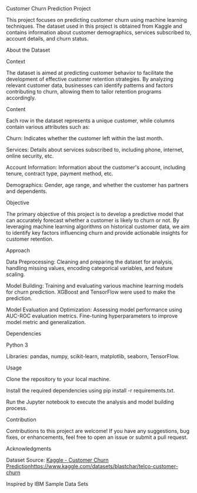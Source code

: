 Customer Churn Prediction Project


This project focuses on predicting customer churn using machine learning techniques. The dataset used in this project is obtained from Kaggle and contains information about customer demographics, services subscribed to, account details, and churn status.

About the Dataset


Context

The dataset is aimed at predicting customer behavior to facilitate the development of effective customer retention strategies. By analyzing relevant customer data, businesses can identify patterns and factors contributing to churn, allowing them to tailor retention programs accordingly.

Content

Each row in the dataset represents a unique customer, while columns contain various attributes such as:

Churn: Indicates whether the customer left within the last month.

Services: Details about services subscribed to, including phone, internet, online security, etc.

Account Information: Information about the customer's account, including tenure, contract type, payment method, etc.

Demographics: Gender, age range, and whether the customer has partners and dependents.

Objective

The primary objective of this project is to develop a predictive model that can accurately forecast whether a customer is likely to churn or not. By leveraging machine learning algorithms on historical customer data, we aim to identify key factors influencing churn and provide actionable insights for customer retention.

Approach

Data Preprocessing: Cleaning and preparing the dataset for analysis, handling missing values, encoding categorical variables, and feature scaling.

Model Building: Training and evaluating various machine learning models for churn prediction. XGBoost and TensorFlow were used to make the prediction.

Model Evaluation and Optimization: Assessing model performance using AUC-ROC evaluation metrics. Fine-tuning hyperparameters to improve model metric and generalization.

Dependencies

Python 3

Libraries: pandas, numpy, scikit-learn, matplotlib, seaborn, TensorFlow.

Usage

Clone the repository to your local machine.

Install the required dependencies using pip install -r requirements.txt.

Run the Jupyter notebook to execute the analysis and model building process.

Contribution

Contributions to this project are welcome! If you have any suggestions, bug fixes, or enhancements, feel free to open an issue or submit a pull request.

Acknowledgments

Dataset Source: [Kaggle - Customer Churn Prediction](https://www.kaggle.com/datasets/blastchar/telco-customer-churn)https://www.kaggle.com/datasets/blastchar/telco-customer-churn

Inspired by IBM Sample Data Sets
